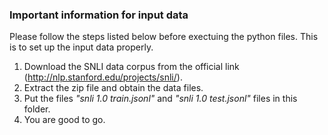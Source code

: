 ### Important information for input data

Please follow the steps listed below before exectuing the python files. 
This is to set up the input data properly.

1. Download the SNLI data corpus from the official link (http://nlp.stanford.edu/projects/snli/).
1. Extract the zip file and obtain the data files.
1. Put the files _"snli 1.0 train.jsonl"_ and _"snli 1.0 test.jsonl"_ files in this folder.
1. You are good to go.